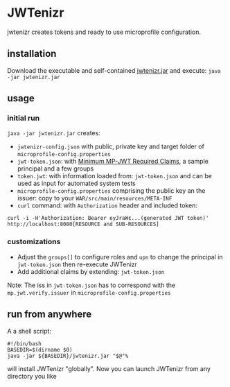 # JWTenizr

jwtenizr creates tokens and ready to use microprofile configuration. 

## installation

Download the executable and self-contained [jwtenizr.jar](https://github.com/AdamBien/jwtenizr/releases/latest) and execute:
`java -jar jwtenizr.jar`

## usage

### initial run

`java -jar jwtenizr.jar` creates:

- `jwtenizr-config.json` with public, private key and target folder of `microprofile-config.properties`
- `jwt-token.json`: with [Minimum MP-JWT Required Claims](https://www.eclipse.org/community/eclipse_newsletter/2017/september/article2.php), a sample principal and a few groups
- `token.jwt`: with information loaded from: `jwt-token.json` and can be used as input for automated  system tests
- `microprofile-config.properties` comprising the public key an the issuer: copy to your `WAR/src/main/resources/META-INF` 
- `curl` command: with `Authorization` header and included token:

```curl -i -H'Authorization: Bearer eyJraW¢...(generated JWT token)' http://localhost:8080[RESOURCE and SUB-RESOURCES]```

### customizations

- Adjust the `groups[]` to configure roles and `upn` to change the principal in `jwt-token.json` then re-execute JWTenizr
- Add additional claims by extending: `jwt-token.json`

Note: The iss in `jwt-token.json` has to correspond with the `mp.jwt.verify.issuer` in `microprofile-config.properties`

## run from anywhere

A a shell script:

```shell
#!/bin/bash
BASEDIR=$(dirname $0)
java -jar ${BASEDIR}/jwtenizr.jar "$@"%
```

will install JWTenizr "globally". Now you can launch JWTenizr from any directory you like
